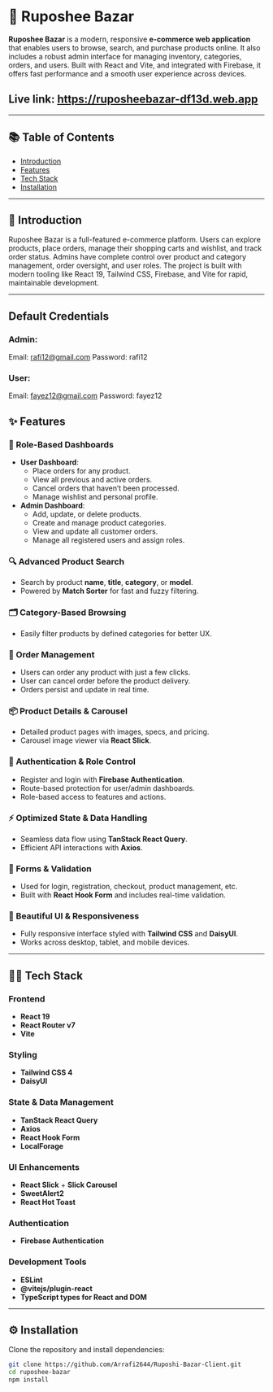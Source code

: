 # 🛒 Ruposhee Bazar

**Ruposhee Bazar** is a modern, responsive **e-commerce web application** that enables users to browse, search, and purchase products online. It also includes a robust admin interface for managing inventory, categories, orders, and users. Built with React and Vite, and integrated with Firebase, it offers fast performance and a smooth user experience across devices.

## Live link: https://ruposheebazar-df13d.web.app
---

## 📚 Table of Contents

- [Introduction](#introduction)
- [Features](#features)
- [Tech Stack](#tech-stack)
- [Installation](#installation)
---

## 📌 Introduction

Ruposhee Bazar is a full-featured e-commerce platform. Users can explore products, place orders, manage their shopping carts and wishlist, and track order status. Admins have complete control over product and category management, order oversight, and user roles. The project is built with modern tooling like React 19, Tailwind CSS, Firebase, and Vite for rapid, maintainable development.

---

## Default Credentials
  ### Admin:
  Email: rafi12@gmail.com
  Password: rafi12

  ### User:
  Email: fayez12@gmail.com
  Password: fayez12



## ✨ Features

### 👥 Role-Based Dashboards
- **User Dashboard**:
  - Place orders for any product.
  - View all previous and active orders.
  - Cancel orders that haven’t been processed.
  - Manage wishlist and personal profile.
- **Admin Dashboard**:
  - Add, update, or delete products.
  - Create and manage product categories.
  - View and update all customer orders.
  - Manage all registered users and assign roles.

### 🔍 Advanced Product Search
- Search by product **name**, **title**, **category**, or **model**.
- Powered by **Match Sorter** for fast and fuzzy filtering.

### 🗂️ Category-Based Browsing
- Easily filter products by defined categories for better UX.

### 🛒 Order Management
- Users can order any product with just a few clicks.
- User can cancel order before the product delivery.
- Orders persist and update in real time.


### 📦 Product Details & Carousel
- Detailed product pages with images, specs, and pricing.
- Carousel image viewer via **React Slick**.

### 🔐 Authentication & Role Control
- Register and login with **Firebase Authentication**.
- Route-based protection for user/admin dashboards.
- Role-based access to features and actions.

### ⚡ Optimized State & Data Handling
- Seamless data flow using **TanStack React Query**.
- Efficient API interactions with **Axios**.

### 📝 Forms & Validation
- Used for login, registration, checkout, product management, etc.
- Built with **React Hook Form** and includes real-time validation.

### 🎨 Beautiful UI & Responsiveness
- Fully responsive interface styled with **Tailwind CSS** and **DaisyUI**.
- Works across desktop, tablet, and mobile devices.

---

## 🧑‍💻 Tech Stack

### Frontend
- **React 19**
- **React Router v7**
- **Vite**

### Styling
- **Tailwind CSS 4**
- **DaisyUI**

### State & Data Management
- **TanStack React Query**
- **Axios**
- **React Hook Form**
- **LocalForage**

### UI Enhancements
- **React Slick** + **Slick Carousel**
- **SweetAlert2**
- **React Hot Toast**

### Authentication
- **Firebase Authentication**

### Development Tools
- **ESLint**
- **@vitejs/plugin-react**
- **TypeScript types for React and DOM**

---

## ⚙️ Installation

Clone the repository and install dependencies:

```bash
git clone https://github.com/Arrafi2644/Ruposhi-Bazar-Client.git
cd ruposhee-bazar
npm install


